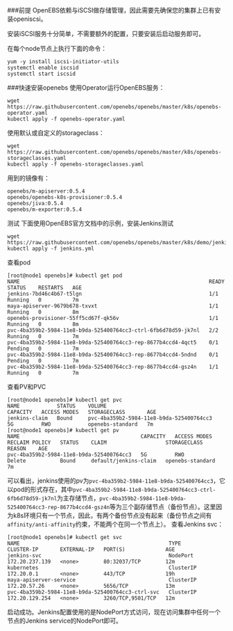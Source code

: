 ###前提
OpenEBS依赖与iSCSI做存储管理，因此需要先确保您的集群上已有安装openiscsi。

安装iSCSI服务十分简单，不需要额外的配置，只要安装后启动服务即可。

在每个node节点上执行下面的命令：
```
yum -y install iscsi-initiator-utils
systemctl enable iscsid
systemctl start iscsid
```
###快速安装openebs
使用Operator运行OpenEBS服务：
```
wget https://raw.githubusercontent.com/openebs/openebs/master/k8s/openebs-operator.yaml
kubectl apply -f openebs-operator.yaml
```
使用默认或自定义的storageclass：
```
wget https://raw.githubusercontent.com/openebs/openebs/master/k8s/openebs-storageclasses.yaml
kubectl apply -f openebs-storageclasses.yaml
```
用到的镜像有：
```
openebs/m-apiserver:0.5.4
openebs/openebs-k8s-provisioner:0.5.4
openebs/jiva:0.5.4
openebs/m-exporter:0.5.4
```
测试
下面使用OpenEBS官方文档中的示例，安装Jenkins测试
```
wget https://raw.githubusercontent.com/openebs/openebs/master/k8s/demo/jenkins/jenkins.yml
kubectl apply -f jenkins.yml
```
查看pod
```
[root@node1 openebs]# kubectl get pod
NAME                                                             READY     STATUS    RESTARTS   AGE
jenkins-7bd46c4b67-t5lgn                                         1/1       Running   0          7m
maya-apiserver-9679b678-txvxt                                    1/1       Running   0          8m
openebs-provisioner-55ff5cd67f-qk56v                             1/1       Running   0          8m
pvc-4ba359b2-5984-11e8-b9da-525400764cc3-ctrl-6fb6d78d59-jk7nl   2/2       Running   0          7m
pvc-4ba359b2-5984-11e8-b9da-525400764cc3-rep-8677b4ccd4-4qct5    0/1       Pending   0          7m
pvc-4ba359b2-5984-11e8-b9da-525400764cc3-rep-8677b4ccd4-5ndnd    0/1       Pending   0          7m
pvc-4ba359b2-5984-11e8-b9da-525400764cc3-rep-8677b4ccd4-gsz4n    1/1       Running   0          7m
```
查看PV和PVC
```
[root@node1 openebs]# kubectl get pvc
NAME            STATUS    VOLUME                                     CAPACITY   ACCESS MODES   STORAGECLASS       AGE
jenkins-claim   Bound     pvc-4ba359b2-5984-11e8-b9da-525400764cc3   5G         RWO            openebs-standard   7m
[root@node1 openebs]# kubectl get pv
NAME                                       CAPACITY   ACCESS MODES   RECLAIM POLICY   STATUS    CLAIM                   STORAGECLASS       REASON    AGE
pvc-4ba359b2-5984-11e8-b9da-525400764cc3   5G         RWO            Delete           Bound     default/jenkins-claim   openebs-standard             7m
```
可以看出，jenkins使用的pv为```pvc-4ba359b2-5984-11e8-b9da-525400764cc3```，它以pod的形式存在，其中```pvc-4ba359b2-5984-11e8-b9da-525400764cc3-ctrl-6fb6d78d59-jk7nl```为主存储节点，```pvc-4ba359b2-5984-11e8-b9da-525400764cc3-rep-8677b4ccd4-gsz4n```等为三个副存储节点（备份节点）。这里因为k8s环境只有一个节点，因此，有两个备份节点没有起来（备份节点之间有```affinity/anti-affinity```约束，不能两个在同一个节点上）。
查看Jenkins svc：
```
[root@node1 openebs]# kubectl get svc
NAME                                                TYPE        CLUSTER-IP       EXTERNAL-IP   PORT(S)             AGE
jenkins-svc                                         NodePort    172.20.237.139   <none>        80:32037/TCP        12m
kubernetes                                          ClusterIP   172.20.0.1       <none>        443/TCP             19h
maya-apiserver-service                              ClusterIP   172.20.57.26     <none>        5656/TCP            13m
pvc-4ba359b2-5984-11e8-b9da-525400764cc3-ctrl-svc   ClusterIP   172.20.129.254   <none>        3260/TCP,9501/TCP   12m
```
启动成功。Jenkins配置使用的是NodePort方式访问，现在访问集群中任何一个节点的Jenkins service的NodePort即可。